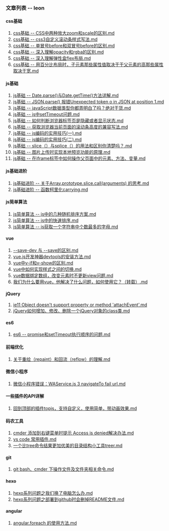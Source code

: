 ### 文章列表 -- leon


#### css基础
1. [css基础 -- CSS中两种放大zoom和scale的区别.md](https://github.com/LeonWuV/FE-blog-repository/blob/master/css%E5%9F%BA%E7%A1%80/CSS%E4%B8%AD%E4%B8%A4%E7%A7%8D%E6%94%BE%E5%A4%A7zoom%E5%92%8Cscale%E7%9A%84%E5%8C%BA%E5%88%AB.md)
2. [css基础 -- css3自定义滚动条样式写法.md](https://github.com/LeonWuV/FE-blog-repository/blob/master/css%E5%9F%BA%E7%A1%80/css3%E8%87%AA%E5%AE%9A%E4%B9%89%E6%BB%9A%E5%8A%A8%E6%9D%A1%E6%A0%B7%E5%BC%8F%E5%86%99%E6%B3%95.md)
3. [css基础 -- 单冒号before和双冒号before的区别.md](https://github.com/LeonWuV/FE-blog-repository/blob/master/css%E5%9F%BA%E7%A1%80/css%E5%9F%BA%E7%A1%80--%E5%8D%95%E5%86%92%E5%8F%B7before%E5%92%8C%E5%8F%8C%E5%86%92%E5%8F%B7before%E7%9A%84%E5%8C%BA%E5%88%AB.md)
4. [css基础 -- 深入理解opacity和rgba的区别.md](https://github.com/LeonWuV/FE-blog-repository/blob/master/css%E5%9F%BA%E7%A1%80/css%E5%9F%BA%E7%A1%80--%E6%B7%B1%E5%85%A5%E7%90%86%E8%A7%A3opacity%E5%92%8Crgba%E7%9A%84%E5%8C%BA%E5%88%AB.md)
5. [css基础 -- 深入理解弹性盒flex布局.md](https://github.com/LeonWuV/FE-blog-repository/blob/master/css%E5%9F%BA%E7%A1%80/%E6%B7%B1%E5%85%A5%E7%90%86%E8%A7%A3%E5%BC%B9%E6%80%A7%E7%9B%92flex%E5%B8%83%E5%B1%80.md)
6. [css基础 -- 用百分比布局时，子元素那些属性值取决于于父元素的高那些属性取决于宽.md](https://github.com/LeonWuV/FE-blog-repository/blob/master/css%E5%9F%BA%E7%A1%80/%E7%94%A8%E7%99%BE%E5%88%86%E6%AF%94%E5%B8%83%E5%B1%80%E6%97%B6%EF%BC%8C%E5%AD%90%E5%85%83%E7%B4%A0%E9%82%A3%E4%BA%9B%E5%B1%9E%E6%80%A7%E5%80%BC%E5%8F%96%E5%86%B3%E4%BA%8E%E4%BA%8E%E7%88%B6%E5%85%83%E7%B4%A0%E7%9A%84%E9%AB%98%E9%82%A3%E4%BA%9B%E5%B1%9E%E6%80%A7%E5%8F%96%E5%86%B3%E4%BA%8E%E5%AE%BD.md)


#### js基础
1. [js基础 -- Date.parse()与Date.getTime()方法详解.md](https://github.com/LeonWuV/FE-blog-repository/blob/master/js%E5%9F%BA%E7%A1%80/Date.parse()%E4%B8%8EDate.getTime()%E6%96%B9%E6%B3%95%E8%AF%A6%E8%A7%A3.md)
2. [js基础 -- JSON.parse() 报错Unexpected token o in JSON at position 1.md](https://github.com/LeonWuV/FE-blog-repository/blob/master/js%E5%9F%BA%E7%A1%80/JSON.parse()%20%E6%8A%A5%E9%94%99Unexpected%20token%20o%20in%20JSON%20at%20position%201.md)
3. [js基础 -- javaScript数据类型你都弄明白了吗？绝对干货.md](https://github.com/LeonWuV/FE-blog-repository/blob/master/js%E5%9F%BA%E7%A1%80/javaScript%E6%95%B0%E6%8D%AE%E7%B1%BB%E5%9E%8B%E4%BD%A0%E9%83%BD%E5%BC%84%E6%98%8E%E7%99%BD%E4%BA%86%E5%90%97%EF%BC%9F%E7%BB%9D%E5%AF%B9%E5%B9%B2%E8%B4%A7.md)
4. [js基础 -- js中setTimeout问题.md](https://github.com/LeonWuV/FE-blog-repository/blob/master/js%E5%9F%BA%E7%A1%80/js%E5%9F%BA%E7%A1%80--setTimeout%E9%97%AE%E9%A2%98.md)
5. [js基础 -- 如何判断浏览器标签页是隐藏或者显示状态.md](https://github.com/LeonWuV/FE-blog-repository/blob/master/js%E5%9F%BA%E7%A1%80/js%E5%9F%BA%E7%A1%80--%E5%A6%82%E4%BD%95%E5%88%A4%E6%96%AD%E6%B5%8F%E8%A7%88%E5%99%A8%E6%A0%87%E7%AD%BE%E9%A1%B5%E6%98%AF%E9%9A%90%E8%97%8F%E6%88%96%E8%80%85%E6%98%BE%E7%A4%BA%E7%8A%B6%E6%80%81.md)
6. [js基础 -- 获取浏览器当前页面的滚动条高度的兼容写法.md](https://github.com/LeonWuV/FE-blog-repository/blob/master/js%E5%9F%BA%E7%A1%80/js%E5%9F%BA%E7%A1%80--%E8%8E%B7%E5%8F%96%E6%B5%8F%E8%A7%88%E5%99%A8%E5%BD%93%E5%89%8D%E9%A1%B5%E9%9D%A2%E7%9A%84%E6%BB%9A%E5%8A%A8%E6%9D%A1%E9%AB%98%E5%BA%A6%E7%9A%84%E5%85%BC%E5%AE%B9%E5%86%99%E6%B3%95.md)
7. [js基础 -- js编码的实用技巧(一).md](https://github.com/LeonWuV/FE-blog-repository/blob/master/js%E5%9F%BA%E7%A1%80/js%E7%BC%96%E7%A0%81%E7%9A%84%E5%AE%9E%E7%94%A8%E6%8A%80%E5%B7%A7(%E4%B8%80).md)
8. [js基础 -- js编码的实用技巧(二).md](https://github.com/LeonWuV/FE-blog-repository/blob/master/js%E5%9F%BA%E7%A1%80/js%E7%BC%96%E7%A0%81%E7%9A%84%E5%AE%9E%E7%94%A8%E6%8A%80%E5%B7%A7(%E4%B8%80).md)
9. [js基础 --  slice（）与splice（）的用法和区别你清楚吗？.md](https://github.com/LeonWuV/FE-blog-repository/blob/master/js%E5%9F%BA%E7%A1%80/slice%EF%BC%88%EF%BC%89%E4%B8%8Esplice%EF%BC%88%EF%BC%89%E7%9A%84%E7%94%A8%E6%B3%95%E5%92%8C%E5%8C%BA%E5%88%AB%E4%BD%A0%E6%B8%85%E6%A5%9A%E5%90%97%EF%BC%9F.md)
10. [js基础 -- 图片上传时实现本地预览功能的原理.md](https://github.com/LeonWuV/FE-blog-repository/blob/master/js%E5%9F%BA%E7%A1%80/%E5%9B%BE%E7%89%87%E4%B8%8A%E4%BC%A0%E6%97%B6%E5%AE%9E%E7%8E%B0%E6%9C%AC%E5%9C%B0%E9%A2%84%E8%A7%88%E5%8A%9F%E8%83%BD%E7%9A%84%E5%8E%9F%E7%90%86.md)
11. [js基础 -- 在iframe标签中如何操作父页面中的元素、方法、变量.md](https://github.com/LeonWuV/FE-blog-repository/blob/master/js%E5%9F%BA%E7%A1%80/%E5%A6%82%E4%BD%95%E6%93%8D%E4%BD%9Ciframe%E7%88%B6%E9%A1%B5%E9%9D%A2%E4%B8%AD%E7%9A%84%E5%85%83%E7%B4%A0%E3%80%81%E6%96%B9%E6%B3%95%E3%80%81%E5%8F%98%E9%87%8F.md)

#### js基础进阶
1. [js基础进阶 -- 关于Array.prototype.slice.call(arguments) 的思考.md](https://github.com/LeonWuV/FE-blog-repository/blob/master/js%E5%9F%BA%E7%A1%80%E8%BF%9B%E9%98%B6/js%E5%9F%BA%E7%A1%80%E8%BF%9B%E9%98%B6--%E5%85%B3%E4%BA%8EArray.prototype.slice.call(arguments)%20%E7%9A%84%E6%80%9D%E8%80%83.md)
2. [js基础进阶 -- 函数柯里化carrying.md](https://github.com/LeonWuV/FE-blog-repository/blob/master/js%E5%9F%BA%E7%A1%80%E8%BF%9B%E9%98%B6/js%E5%9F%BA%E7%A1%80%E8%BF%9B%E9%98%B6--%E5%87%BD%E6%95%B0%E6%9F%AF%E9%87%8C%E5%8C%96carrying.md)


#### js简单算法
1. [js简单算法 -- js中的几种随机排序方案.md](https://github.com/LeonWuV/FE-blog-repository/blob/master/js%E7%AE%80%E5%8D%95%E7%AE%97%E6%B3%95/js%E4%B8%AD%E7%9A%84%E5%87%A0%E7%A7%8D%E9%9A%8F%E6%9C%BA%E6%8E%92%E5%BA%8F%E6%96%B9%E6%A1%88.md)
2. [js简单算法 -- js中的快速排序.md](https://github.com/LeonWuV/FE-blog-repository/blob/master/js%E7%AE%80%E5%8D%95%E7%AE%97%E6%B3%95/js%E4%B8%AD%E7%9A%84%E5%BF%AB%E9%80%9F%E6%8E%92%E5%BA%8F.md)
3. [js简单算法 -- js获取一个字符串中个数最多的字母.md](https://github.com/LeonWuV/FE-blog-repository/blob/master/js%E7%AE%80%E5%8D%95%E7%AE%97%E6%B3%95/js%E8%8E%B7%E5%8F%96%E4%B8%80%E4%B8%AA%E5%AD%97%E7%AC%A6%E4%B8%B2%E4%B8%AD%E4%B8%AA%E6%95%B0%E6%9C%80%E5%A4%9A%E7%9A%84%E5%AD%97%E6%AF%8D.md)

#### vue
1. [--save-dev 与 --save的区别.md](https://github.com/LeonWuV/FE-blog-repository/blob/master/vue/--save-dev%20%E4%B8%8E%20--save%E7%9A%84%E5%8C%BA%E5%88%AB.md)
2. [vue.js开发神器devtools的安装方法.md](https://github.com/LeonWuV/FE-blog-repository/blob/master/vue/vue.js%E5%BC%80%E5%8F%91%E7%A5%9E%E5%99%A8devtools%E7%9A%84%E5%AE%89%E8%A3%85%E6%96%B9%E6%B3%95.md)
3. [vue中v-if和v-show的区别.md](https://github.com/LeonWuV/FE-blog-repository/blob/master/vue/vue%E4%B8%ADv-if%E5%92%8Cv-show%E7%9A%84%E5%8C%BA%E5%88%AB.md)
4. [vue中如何实现样式之间的切换.md](https://github.com/LeonWuV/FE-blog-repository/blob/master/vue/vue%E4%B8%AD%E5%A6%82%E4%BD%95%E5%AE%9E%E7%8E%B0%E6%A0%B7%E5%BC%8F%E4%B9%8B%E9%97%B4%E7%9A%84%E5%88%87%E6%8D%A2.md)
5. [vue数据绑定数组，改变元素时不更新view问题.md](https://github.com/LeonWuV/FE-blog-repository/blob/master/vue/vue%E6%95%B0%E6%8D%AE%E7%BB%91%E5%AE%9A%E6%95%B0%E7%BB%84%EF%BC%8C%E6%94%B9%E5%8F%98%E5%85%83%E7%B4%A0%E6%97%B6%E4%B8%8D%E6%9B%B4%E6%96%B0view%E9%97%AE%E9%A2%98.md)
6. [我们为什么要用vue，他解决了什么问题，如何使用它？（转载）.md](https://github.com/LeonWuV/FE-blog-repository/blob/master/vue/%E6%88%91%E4%BB%AC%E4%B8%BA%E4%BB%80%E4%B9%88%E8%A6%81%E7%94%A8vue%EF%BC%8C%E4%BB%96%E8%A7%A3%E5%86%B3%E4%BA%86%E4%BB%80%E4%B9%88%E9%97%AE%E9%A2%98%EF%BC%8C%E5%A6%82%E4%BD%95%E4%BD%BF%E7%94%A8%E5%AE%83%EF%BC%9F%EF%BC%88%E8%BD%AC%E8%BD%BD%EF%BC%89.md)

#### jQuery
1. [ie11 Object doesn't support property or method 'attachEvent'.md](https://github.com/LeonWuV/FE-blog-repository/blob/master/jQuery/ie11%20Object%20doesn't%20support%20property%20or%20method%20'attachEvent'.md)
2. [jQuery如何增加、修改、删除一个jQuery对象的class类.md](https://github.com/LeonWuV/FE-blog-repository/blob/master/jQuery/jQuery%E5%A6%82%E4%BD%95%E5%A2%9E%E5%8A%A0%E3%80%81%E4%BF%AE%E6%94%B9%E3%80%81%E5%88%A0%E9%99%A4%E4%B8%80%E4%B8%AAjQuery%E5%AF%B9%E8%B1%A1%E7%9A%84class%E7%B1%BB.md)

#### es6
1. [es6 -- promise和setTimeout执行顺序的问题.md](https://github.com/LeonWuV/FE-blog-repository/blob/master/es6/promise%E5%92%8CsetTimeout%E6%89%A7%E8%A1%8C%E9%A1%BA%E5%BA%8F%E7%9A%84%E9%97%AE%E9%A2%98.md)

#### 前端优化
1. [关于重绘（repaint）和回流（reflow）的理解.md](https://github.com/LeonWuV/FE-blog-repository/blob/master/%E5%89%8D%E7%AB%AF%E4%BC%98%E5%8C%96/%E5%85%B3%E4%BA%8E%E9%87%8D%E7%BB%98%EF%BC%88repaint%EF%BC%89%E5%92%8C%E5%9B%9E%E6%B5%81%EF%BC%88reflow%EF%BC%89%E7%9A%84%E7%90%86%E8%A7%A3.md)

#### 微信小程序
1. [微信小程序错误：WAService.js 3 navigateTo fail url.md](https://github.com/LeonWuV/FE-blog-repository/blob/master/%E5%BE%AE%E4%BF%A1%E5%B0%8F%E7%A8%8B%E5%BA%8F/%E5%BE%AE%E4%BF%A1%E5%B0%8F%E7%A8%8B%E5%BA%8F%E9%94%99%E8%AF%AF%EF%BC%9AWAService.js%203%20navigateTo%20fail%20url.md)

#### 一些插件的API详解
1. [回到顶部的插件topjs，支持自定义，使用简单，带动画效果.md](https://github.com/LeonWuV/FE-blog-repository/blob/master/%E6%8F%92%E4%BB%B6API%E8%AF%A6%E8%A7%A3/%E8%87%AA%E5%B7%B1%E5%86%99%E4%BA%86%E4%B8%80%E4%B8%AA%E5%9B%9E%E5%88%B0%E9%A1%B6%E9%83%A8%E7%9A%84%E6%8F%92%E4%BB%B6topjs%EF%BC%8C%E6%94%AF%E6%8C%81%E8%87%AA%E5%AE%9A%E4%B9%89%EF%BC%8C%E4%BD%BF%E7%94%A8%E7%AE%80%E5%8D%95%EF%BC%8C%E5%B8%A6%E5%8A%A8%E7%94%BB%E6%95%88%E6%9E%9C.md)

#### 码农工具
1. [cmder 添加到右键菜单时提示 Access is denied解决办法.md](https://github.com/LeonWuV/FE-blog-repository/blob/master/%E7%A0%81%E5%86%9C%E5%B7%A5%E5%85%B7/cmder%20%E6%B7%BB%E5%8A%A0%E5%88%B0%E5%8F%B3%E9%94%AE%E8%8F%9C%E5%8D%95%E6%97%B6%E6%8F%90%E7%A4%BA%20Access%20is%20denied%E8%A7%A3%E5%86%B3%E5%8A%9E%E6%B3%95.md)
2. [vs code 常用插件.md](https://github.com/LeonWuV/FE-blog-repository/blob/master/%E7%A0%81%E5%86%9C%E5%B7%A5%E5%85%B7/vs%20code%20%E5%B8%B8%E7%94%A8%E6%8F%92%E4%BB%B6.md)
3. [一个比tree命令结果更加优美的目录结构小工具treer.md](https://github.com/LeonWuV/FE-blog-repository/blob/master/%E7%A0%81%E5%86%9C%E5%B7%A5%E5%85%B7/%E4%B8%80%E4%B8%AA%E6%AF%94tree%E5%91%BD%E4%BB%A4%E7%BB%93%E6%9E%9C%E6%9B%B4%E5%8A%A0%E4%BC%98%E7%BE%8E%E7%9A%84%E7%9B%AE%E5%BD%95%E7%BB%93%E6%9E%84%E5%B0%8F%E5%B7%A5%E5%85%B7treer.md)

#### git
1. [git bash、cmder 下操作文件及文件夹相关命令.md](https://github.com/LeonWuV/FE-blog-repository/blob/master/git/git%20bash%E3%80%81cmder%20%E4%B8%8B%E6%93%8D%E4%BD%9C%E6%96%87%E4%BB%B6%E5%8F%8A%E6%96%87%E4%BB%B6%E5%A4%B9%E7%9B%B8%E5%85%B3%E5%91%BD%E4%BB%A4.md)

#### hexo
1. [hexo系列问题之我们换了电脑怎么办.md](https://github.com/LeonWuV/FE-blog-repository/blob/master/hexo/hexo%E7%B3%BB%E5%88%97%E9%97%AE%E9%A2%98%E4%B9%8B%E6%88%91%E4%BB%AC%E6%8D%A2%E4%BA%86%E7%94%B5%E8%84%91%E6%80%8E%E4%B9%88%E5%8A%9E.md)
2. [hexo系列问题之部署到github时会删掉README文件.md](https://github.com/LeonWuV/FE-blog-repository/blob/master/hexo/hexo%E7%B3%BB%E5%88%97%E9%97%AE%E9%A2%98%E4%B9%8B%E9%83%A8%E7%BD%B2%E5%88%B0github%E6%97%B6%E4%BC%9A%E5%88%A0%E6%8E%89README%E6%96%87%E4%BB%B6.md)


#### angular
1. [angular.foreach 的使用方法.md](https://github.com/LeonWuV/FE-blog-repository/blob/master/angular/angular.foreach%20%E7%9A%84%E4%BD%BF%E7%94%A8%E6%96%B9%E6%B3%95.md )
